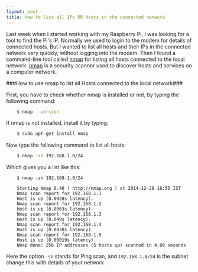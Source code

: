```yaml
---
layout: post
title: How to list all IPs OR Hosts in the connected network
---
```


Last week when I started working with my Raspberry Pi, I was looking for a tool to find the Pi's IP. Normally we used to login to the modem for details of connected hosts.  But I wanted to list all hosts and their IPs in the connected network very quickly, without logging into the modem. 
Then I found a command-line tool called [nmap](http://en.wikipedia.org/wiki/Nmap) for listing all hosts connected to the local network.
[nmap](http://en.wikipedia.org/wiki/Nmap) is a security scanner used to discover hosts and services on a computer network.

###How to use nmap to list all Hosts connected to the local network###

First, you have to check whether nmap is installed or not, by typing the following command:

```sh
	$ nmap --version
```

If nmap is not installed, install it by typing:

```sh
	$ sudo apt-get install nmap
```
Now type the following command to list all hosts:

```sh
	$ nmap -sn 192.168.1.0/24
```

Which gives you a list like this:

```
	$ nmap -sn 192.168.1.0/24

	Starting Nmap 6.40 ( http://nmap.org ) at 2014-12-28 16:55 IST
	Nmap scan report for 192.168.1.1
	Host is up (0.0028s latency).
	Nmap scan report for 192.168.1.2
	Host is up (0.0063s latency).
	Nmap scan report for 192.168.1.3
	Host is up (0.049s latency).
	Nmap scan report for 192.168.1.4
	Host is up (0.0030s latency).
	Nmap scan report for 192.168.1.5
	Host is up (0.00019s latency).
	Nmap done: 256 IP addresses (5 hosts up) scanned in 4.09 seconds
```
Here the option `-sn` stands for Ping scan, and `192.168.1.0/24` is the subnet change this with details of your network.
